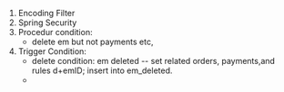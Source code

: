 1. Encoding Filter
2. Spring Security
3. Procedur condition:
    - delete em but not payments etc,
4. Trigger Condition:
    - delete condition: em deleted -- set related orders, payments,and rules d+emID; insert into em_deleted.
    -
